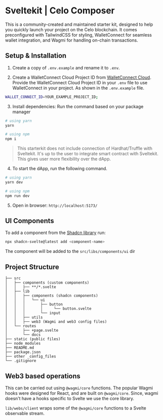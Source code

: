 # Sveltekit | Celo Composer

This is a community-created and maintained starter kit, designed to help you quickly launch your project on the Celo blockchain. It comes preconfigured with TailwindCSS for styling, WalletConnect for seamless wallet integration, and Wagmi for handling on-chain transactions.

## Setup & Installation

1. Create a copy of `.env.example` and rename it to `.env`.

2. Create a WalletConnect Cloud Project ID from [WalletConnect Cloud](https://cloud.walletconnect.com/). Provide the WalletConnect Cloud Project ID in your `.env` file to use WalletConnect in your project. As shown in the `.env.example` file.

```bash
WALLET_CONNECT_ID=YOUR_EXAMPLE_PROJECT_ID;
```

3. Install dependencies: Run  the command based on your package manager

```bash
# using yarn
yarn 

# using npm
npm i
```

> This starterkit does not include connection of Hardhat/Truffle with Sveltekit. It's up to the user to integrate smart contract with Sveltekit. This gives user more flexibility over the dApp.

4. To start the dApp, run the following command.

```bash
# using yarn
yarn dev

# using npm
npm run dev
```

5. Open in browser: `http://localhost:5173/`
## UI Components

To add a component from the [Shadcn library](https://www.shadcn-svelte.com/) run:

```bash
npx shadcn-svelte@latest add <component-name>
```

The component will be added to the `src/libs/components/ui` dir


## Project Structure

```
├── src
│   ├── components (custom components)
│   │   ├── **/*.svelte
│   ├── lib
│   │   ├── components (shadcn components)
│   │   │   └── ui
│   │   │       ├── button
│   │   │       │     └── button.svelte
│   │   │       └── input
│   │   ├── utils
│   │   ├── web3 (Wagmi and web3 config files)
│   └── routes
│       ├── +page.svelte
│       └── docs
├── static (public files)
├── node_modules
├── README.md
├── package.json
├── other _config_files
└── .gitignore

```
## Web3 based operations

This can be carried out using `@wagmi/core` functions. 
The popular Wagmi hooks were designed for React, and are built on `@wagmi/core`. 
Since, wagmi doesn't have a hooks specific to Svelte we use the core library.

`lib/webs/client` wraps some of the `@wagmi/core` functions to a Svelte observable stream.


